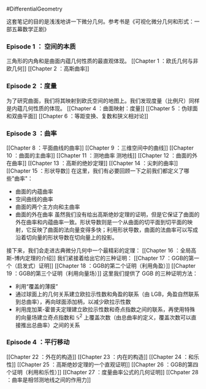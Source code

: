 #DifferentialGeometry

这套笔记的目的是浅浅地讲一下微分几何。参考书是《可视化微分几何和形式：一部五幕数学正剧》

### Episode 1 ： 空间的本质
三角形的内角和是曲面内蕴几何性质的最直观体现。
[[Chapter 1 ：欧氏几何与非欧几何]]
[[Chapter 2 ：高斯曲率]]

### Episode 2 ：度量
为了研究曲面，我们将其映射到欧氏空间的地图上。我们发现度量（比例尺）同样是内蕴几何性质的体现。
[[Chapter 4 ：曲面映射：度量]]
[[Chapter 5 ：伪球面和双曲平面]]
[[Chapter 6 ：等距变换、复数和狭义相对论]]

### Episode 3 ：曲率
[[Chapter 8 ：平面曲线的曲率]]
[[Chapter 9 ：三维空间中的曲线]]
[[Chapter 10 ：曲面的主曲率]]
[[Chapter 11 ：测地曲率 测地线]]
[[Chapter 12 ：曲面的外在曲率]]
[[Chapter 13 ：高斯的绝妙定理]]
[[Chapter 14 ：尖刺的曲率]]
[[Chapter 15 ：形状导数]]
在这里，我们有必要回顾一下之前我们都定义了哪些"曲率"：
- 曲面的内蕴曲率
- 空间曲线的曲率
- 曲面的两个主方向和主曲率
- 曲面的外在曲率
虽然我们没有给出高斯绝妙定理的证明，但是它保证了曲面的外在曲率和内蕴曲率一致。形状导数则是一个从曲面的切平面到切平面的映射，它反映了曲面的法向量变得多快；利用形状导数，曲面的法曲率可以写成沿着切向量的形状导数在切向量上的投影。

接下来，我们会走进古典微分几何中一个最精彩的定理：
[[Chapter 16 ：全局高斯-博内定理的介绍]]
我们紧接着给出它的三种证明：
[[Chapter 17 ：GGB的第一个（启发式）证明]]
[[Chapter 18 ：GGB的第二个证明（利用角盈）]]
[[Chapter 19 ：GGB的第三个证明（利用向量场）]]
这里我们提供了 GGB 的三种证明方法：
- 利用“覆盖的薄膜”
- 通过球面上的几何关系建立欧拉示性数和角盈的联系（由 LGB，角盈自然联系到总曲率），再向球面添加柄，以减少欧拉示性数
- 利用庞加莱-霍普夫定理建立欧拉示性数和奇点指数之间的联系，再使用特殊的向量场建立奇点指数和 $\mathbb{S}^{2}$ 上覆盖次数（由总曲率的定义，覆盖次数可以直接推出总曲率）之间的关系

### Episode 4 ：平行移动
[[Chapter 22 ：外在的构造]]
[[Chapter 23 ：内在的构造]]
[[Chapter 24 ：和乐性]]
[[Chapter 25 ：高斯绝妙定理的一个直观证明]]
[[Chapter 26 ：GGB的第四个证明（利用和乐性）]]
[[Chapter 27 ：度量曲率公式的几何证明]]
[[Chpater 28 ：曲率是相邻测地线之间的作用力]]











